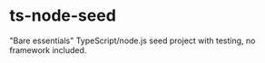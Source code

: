 # ts-node-seed
"Bare essentials" TypeScript/node.js seed project with testing, no framework included.
